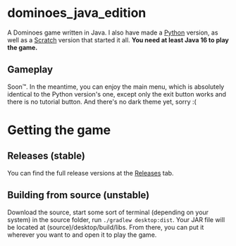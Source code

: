 # dominoes_java_edition
A Dominoes game written in Java. I also have made a [Python](https://github.com/thewinnt/dominoes_python_edition) version, as well as a [Scratch](https://scratch.mit.edu/projects/288062011) version that started it all.
**You need at least Java 16 to play the game.**

## Gameplay
Soon™. In the meantime, you can enjoy the main menu, which is absolutely identical to the Python version's one, except only the exit button works and there is no tutorial button. And there's no dark theme yet, sorry :(

# Getting the game
## Releases (stable)
You can find the full release versions at the [Releases](https://github.com/thewinnt/dominoes_java_edition/releases) tab.

## Building from source (unstable)
Download the source, start some sort of terminal (depending on your system) in the source folder, run `./gradlew desktop:dist`. Your JAR file will be located at (source)/desktop/build/libs. From there, you can put it wherever you want to and open it to play the game.